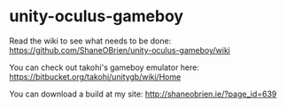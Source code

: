 unity-oculus-gameboy
====================

Read the wiki to see what needs to be done: https://github.com/ShaneOBrien/unity-oculus-gameboy/wiki

You can check out takohi's gameboy emulator here: https://bitbucket.org/takohi/unitygb/wiki/Home

You can download a build at my site: http://shaneobrien.ie/?page_id=639
